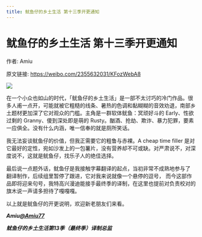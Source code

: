 ```yaml
---
title: 鱿鱼仔的乡土生活 第十三季开更通知
---
```


# 鱿鱼仔的乡土生活 第十三季开更通知

作者: Amiu

原文链接: https://weibo.com/2355632031/KFozWebA8

![](/image/鱿鱼仔的乡土生活%20第十三季开更通知.webp)

在一个小众也如山的时代，「鱿鱼仔的乡土生活」是一部不太讨巧的冷门作品。很多人甫一点开，可能就被它粗糙的线条、暑热的色调和黏糊糊的音效劝退，南部乡土题­材更加深了它对观众的门槛。主角是一群软体鱿鱼：冥顽好斗的 Early、性欲过­剩的 Granny、傻到深处即是萌的 Rusty。酗酒、抢劫、欺诈、暴力犯罪，要素一应俱全。没有什么内涵，唯一信奉的就是厕所笑话。

我无法妄谈鱿鱼仔的价值，但我正需要它的粗鲁与赤裸。A cheap time filler 是对它最好的定性，宛如沙发上的一包薯片，没有营养却不可或缺。对严肃说不，对深度说不，这就是鱿鱼仔，找乐子人的绝佳选择。

最后说一点题外话，鱿鱼仔是我接触字幕翻译的起点，当初非常不成熟地参与了翻­译制作，后续组里暂停了跟进，它对我来说就像一个悬停的逗号， 而今这部作品即将迎来句号，我特高兴漫迪能接手最终季的译制，在这里也提­前对负责校对的旗木说一声请多担待了嘎嘎嘎。

以上就是鱿鱼仔的开更说明，欢迎新老朋友们来看。

***Amiu[@Amiu77](https://weibo.com/n/Amiu77)***

***鱿鱼仔的乡土生活第13季（最终季）译制总监***